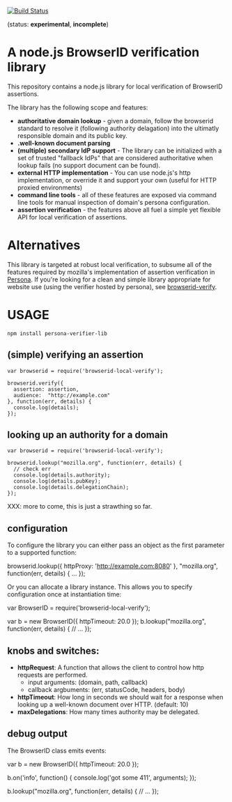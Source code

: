 [![Build Status](https://travis-ci.org/lloyd/persona-verifier-lib.png?branch=master)](https://travis-ci.org/lloyd/browserid-local-verify)

(status:  **experimental**, **incomplete**)

# A node.js BrowserID verification library

This repository contains a node.js library for local verification of BrowserID assertions.

The library has the following scope and features:

  * **authoritative domain lookup** - given a domain, follow the browserid standard to resolve it (following authority delagation) into the ultimatly responsible domain and its public key.
  * **.well-known document parsing**
  * **(multiple) secondary IdP support** - The library can be initialized with a set of trusted "fallback IdPs" that are considered authoritative when lookup fails (no support document can be found).
  * **external HTTP implementation** - You can use node.js's http implementation, or override it and support your own (useful for HTTP proxied environments)
  * **command line tools** - all of these features are exposed via command line tools for manual inspection of domain's persona configuration.
  * **assertion verification** - the features above all fuel a simple yet flexible API for local verification of assertions.

# Alternatives

This library is targeted at robust local verification, to subsume all of the features required by mozilla's implementation of assertion verification in [Persona][].  If you're looking for a clean and simple library appropriate for website use (using the verifier hosted by persona), see [browserid-verify][].

[Persona]: https://persona.org
[browserid-verify]: https://npmjs.org/browserid-verify

# USAGE

    npm install persona-verifier-lib

## (simple) verifying an assertion

    var browserid = require('browserid-local-verify');

    browserid.verify({
      assertion: assertion,
      audience:  "http://example.com"
    }, function(err, details) {
      console.log(details);
    });

## looking up an authority for a domain

    var browserid = require('browserid-local-verify');

    browserid.lookup("mozilla.org", function(err, details) {
      // check err
      console.log(details.authority);
      console.log(details.pubKey);
      console.log(details.delegationChain);
    });

XXX: more to come, this is just a strawthing so far.

## configuration

To configure the library you can either pass an object as the first parameter to a supported function:

   browserid.lookup({ httpProxy: 'http://example.com:8080' }, "mozilla.org", function(err, details) {
     ...
   });

Or you can allocate a library instance.  This allows you to specify configuration once at instantiation time:

   var BrowserID = require('browserid-local-verify');

   var b = new BrowserID({ httpTimeout: 20.0 });
   b.lookup("mozilla.org", function(err, details) {
     // ...
   });

## knobs and switches:

* **httpRequest**: A function that allows the client to control how http requests are performed.
  * input arguments: (domain, path, callback)
  * callback argbuments: (err, statusCode, headers, body)
* **httpTimeout**: How long in seconds we should wait for a response when looking up a well-known document over HTTP. (default: 10)
* **maxDelegations**: How many times authority may be delegated.

## debug output

The BrowserID class emits events:

   var b = new BrowserID({ httpTimeout: 20.0 });

   b.on('info', function() {
     console.log('got some 411', arguments);
   });

   b.lookup("mozilla.org", function(err, details) {
     // ...
   });
